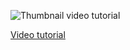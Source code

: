 ![Thumbnail video tutorial](https://github.com/wass08/r3f-portfolio-scroll-animations/assets/6551176/3afa55c2-5176-431c-8813-46fcf98f3aa6)

[Video tutorial](https://youtu.be/0e0J0mmvr1k)

